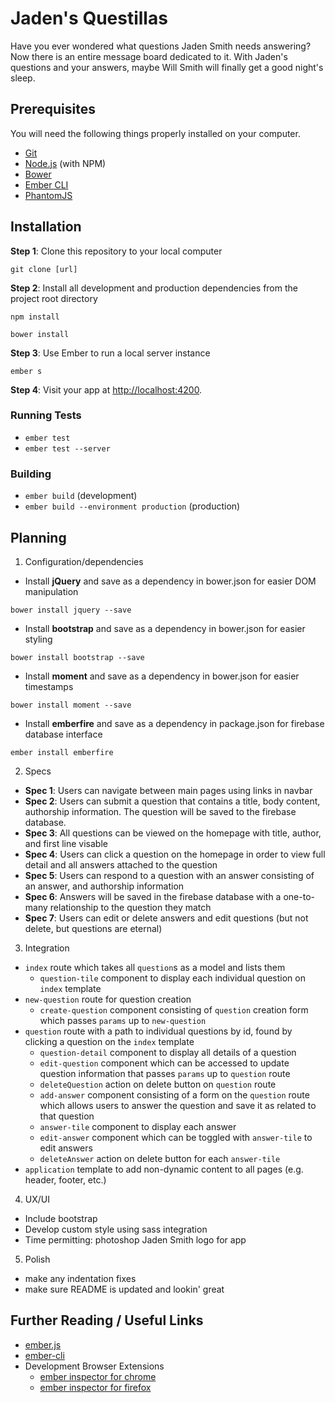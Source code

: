 # Jaden's Questillas

Have you ever wondered what questions Jaden Smith needs answering? Now there is an entire message board dedicated to it. With Jaden's questions and your answers, maybe Will Smith will finally get a good night's sleep.

## Prerequisites

You will need the following things properly installed on your computer.

* [Git](https://git-scm.com/)
* [Node.js](https://nodejs.org/) (with NPM)
* [Bower](https://bower.io/)
* [Ember CLI](https://ember-cli.com/)
* [PhantomJS](http://phantomjs.org/)

## Installation

**Step 1**: Clone this repository to your local computer

```console
git clone [url]
```

**Step 2**: Install all development and production dependencies from the project root directory

```console
npm install
```
```console
bower install
```

**Step 3**: Use Ember to run a local server instance

```console
ember s
```

**Step 4**: Visit your app at [http://localhost:4200](http://localhost:4200).

### Running Tests

* `ember test`
* `ember test --server`

### Building

* `ember build` (development)
* `ember build --environment production` (production)

## Planning

1. Configuration/dependencies
  * Install **jQuery** and save as a dependency in bower.json for easier DOM manipulation
  ```console
  bower install jquery --save
  ```
  * Install **bootstrap** and save as a dependency in bower.json for easier styling
  ```console
  bower install bootstrap --save
  ```
  * Install **moment** and save as a dependency in bower.json for easier timestamps
  ```console
  bower install moment --save
  ```
  * Install **emberfire** and save as a dependency in package.json for firebase database interface
  ```console
  ember install emberfire
  ```

2. Specs
  * **Spec 1**: Users can navigate between main pages using links in navbar
  * **Spec 2**: Users can submit a question that contains a title, body content, authorship information. The question will be saved to the firebase database.
  * **Spec 3**: All questions can be viewed on the homepage with title, author, and first line visable
  * **Spec 4**: Users can click a question on the homepage in order to view full detail and all answers attached to the question
  * **Spec 5**: Users can respond to a question with an answer consisting of an answer, and authorship information
  * **Spec 6**: Answers will be saved in the firebase database with a one-to-many relationship to the question they match
  * **Spec 7**: Users can edit or delete answers and edit questions (but not delete, but questions are eternal)

3. Integration
  * `index` route which takes all `question`s as a model and lists them
    * `question-tile` component to display each individual question on `index` template
  * `new-question` route for question creation
    * `create-question` component consisting of `question` creation form which passes `params` up to `new-question`
  * `question` route with a path to individual questions by id, found by clicking a question on the `index` template
    * `question-detail` component to display all details of a question
    * `edit-question` component which can be accessed to update question information that passes `params` up to `question` route
    * `deleteQuestion` action on delete button on `question` route
    * `add-answer` component consisting of a form on the `question` route which allows users to answer the question and save it as related to that question
    * `answer-tile` component to display each answer
    * `edit-answer` component which can be toggled with `answer-tile` to edit answers
    * `deleteAnswer` action on delete button for each `answer-tile`
  * `application` template to add non-dynamic content to all pages (e.g. header, footer, etc.)

4. UX/UI
  * Include bootstrap
  * Develop custom style using sass integration
  * Time permitting: photoshop Jaden Smith logo for app

5. Polish
  * make any indentation fixes
  * make sure README is updated and lookin' great

## Further Reading / Useful Links

* [ember.js](http://emberjs.com/)
* [ember-cli](https://ember-cli.com/)
* Development Browser Extensions
  * [ember inspector for chrome](https://chrome.google.com/webstore/detail/ember-inspector/bmdblncegkenkacieihfhpjfppoconhi)
  * [ember inspector for firefox](https://addons.mozilla.org/en-US/firefox/addon/ember-inspector/)
